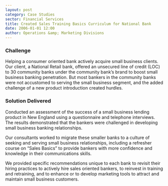 ```yaml
---
layout: post
category: Case Studies
sector: Financial Services
title: Created Sales Training Basics Curriculum for National Bank
date: 2006-01-01 12:00
author: Operations &amp; Marketing Divisions
---
```

### Challenge

Helping a consumer oriented bank actively acquire small business clients. Our client, a National Retail bank, offered an unsecured line of credit (LOC) to 30 community banks under the community bank’s brand to boost small business banking penetration. But most bankers in the community banks were not accustomed to serving the small business segment, and the added challenge of a new product introduction created hurdles.

### Solution Delivered

Conducted an assessment of the success of a small business lending product in New England using a questionnaire and telephone interviews. The results demonstrated that the bankers were challenged in developing small business banking relationships.

Our consultants worked to migrate these smaller banks to a culture of seeking and serving small business relationships, including a refresher course on “Sales Basics” to provide bankers with more confidence and knowledge in their communications skills.

We provided specific recommendations unique to each bank to revisit their hiring practices to actively hire sales oriented bankers, to reinvest in training and retraining, and to enhance or to develop marketing tools to attract and maintain small business customers.